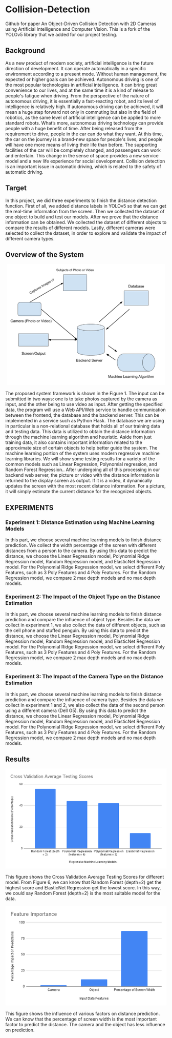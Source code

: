 # Collision-Detection
Github for paper An Object-Driven Collision Detection with 2D Cameras using Artificial Intelligence and Computer Vision.
This is a fork of the YOLOv5 library that we added for our project testing.
## Background
As a new product of modern society, artificial intelligence is the future direction of development. It can operate automatically in a specific environment according to a present mode. Without human management, the expected or higher goals can be achieved. Autonomous driving is one of the most popular technologies in artificial intelligence. It can bring great convenience to our lives, and at the same time it is a kind of release to people's fatigue when driving. From the perspective of the nature of autonomous driving, it is essentially a fast-reacting robot, and its level of intelligence is relatively high. If autonomous driving can be achieved, it will mean a huge step forward not only in commuting but also in the field of robotics, as the same level of artificial intelligence can be applied to more standard robots. What’s more, autonomous driving technology can provide people with a huge benefit of time. After being released from the requirement to drive, people in the car can do what they want. At this time, the car on the journey is a brand-new space for people's lives, and people will have one more means of living their life than before. The supporting facilities of the car will be completely changed, and passengers can work and entertain. This change in the sense of space provides a new service model and a new life experience for social development. Collision detection is an important issue in automatic driving, which is related to the safety of automatic driving.
## Target
In this project, we did three experiments to finish the distance detection function. First of all, we added distance labels in YOLOv5 so that we can get the real-time information from the screen. Then we collected the dataset of one object to build and test our models. After we prove that the distance information can be obtained. We collected the dataset of different objects to compare the results of different models. Lastly, different cameras were selected to collect the dataset, in order to explore and validate the impact of different camera types.
## Overview of the System
<p align="center">
  <img src="https://github.com/hugh58623/Collision-Detection/blob/main/system%20overview.png?raw=true" alt="Overview of the System"/>
</p>

The proposed system framework is shown in the Figure 1. The input can be submitted in two ways: one is to take photos captured by the camera as input, and the other being to use video as input. After getting the specified data, the program will use a Web API/Web service to handle communication between the frontend, the database and the backend server. This can be implemented in a service such as Python Flask. The database we are using in particular is a non-relational database that holds all of our training data and testing data. This data is utilized to obtain the distance information through the machine learning algorithm and heuristic. Aside from just training data, it also contains important information related to the approximate size of certain objects to help better guide the system. The machine learning portion of the system uses modern regressive machine learning libraries. We will show some testing results for a variety of the common models such as Linear Regression, Polynomial regression, and Random Forest Regression.. After undergoing all of this processing in our backend web server, the picture or video with the distance information is returned to the display screen as output. If it is a video, it dynamically updates the screen with the most recent distance information. For a picture, it will simply estimate the current distance for the recognized objects.
## EXPERIMENTS
### Experiment 1: Distance Estimation using Machine Learning Models
In this part, we choose several machine learning models to finish distance prediction. We collect the width percentage of the screen with different distances from a person to the camera.
By using this data to predict the distance, we choose the Linear Regression model, Polynomial Ridge Regression model, Random Regression model, and ElasticNet Regression model. For the Polynomial Ridge Regression model, we select different Poly Features, such as 3 Poly Features and 4 Poly Features. For the Random Regression model, we compare 2 max depth models and no max depth models. 
### Experiment 2: The Impact of the Object Type on the Distance Estimation
In this part, we choose several machine learning models to finish distance prediction and compare the influence of object type. Besides the data we collect in experiment 1, we also collect the data of different objects, such as the cell phone and stuffed penguin.
By using this data to predict the distance, we choose the Linear Regression model, Polynomial Ridge Regression model, Random Regression model, and ElasticNet Regression model. For the Polynomial Ridge Regression model, we select different Poly Features, such as 3 Poly Features and 4 Poly Features. For the Random Regression model, we compare 2 max depth models and no max depth models. 
### Experiment 3: The Impact of the Camera Type on the Distance Estimation
In this part, we choose several machine learning models to finish distance prediction and compare the influence of camera type. Besides the data we collect in experiment 1 and 2, we also collect the data of the second person using a different camera (Dell G5).
By using this data to predict the distance, we choose the Linear Regression model, Polynomial Ridge Regression model, Random Regression model, and ElasticNet Regression model. For the Polynomial Ridge Regression model, we select different Poly Features, such as 3 Poly Features and 4 Poly Features. For the Random Regression model, we compare 2 max depth models and no max depth models. 
## Results
<p align="center">
  <img src="https://github.com/hugh58623/Collision-Detection/blob/main/Cross%20Validation%20Average%20Testing%20Scores.png?raw=true" alt="Cross Validation Average Testing Scores"/>
</p>
This figure shows the Cross Validation Average Testing Scores for different model. From Figure 6, we can know that Random Forest (depth=2) get the highest score and ElasticNet Regression get the lowest score. In this way, we could say Random Forest (depth=2) is the most suitable model for the data.
<p align="center">
  <img src="https://github.com/hugh58623/Collision-Detection/blob/main/Feature%20Importance.png?raw=true" alt="Feature Importance"/>
</p>
This figure shows the influence of various factors on distance prediction. We can know that the percentage of screen width is the most important factor to predict the distance. The camera and the object has less influence on prediction.
